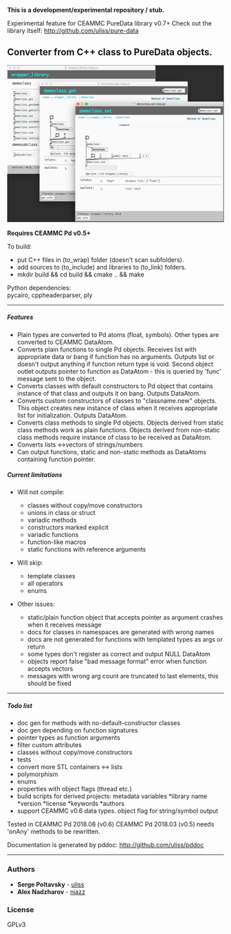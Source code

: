 **This is a development/experimental repository / stub.** 

Experimental feature for CEAMMC PureData library v0.7+
Check out the library itself:
http://github.com/uliss/pure-data


## Converter from C++ class to PureData objects.

![screenshot](demo.png?raw=true "screenshot")

**Requires CEAMMC Pd v0.5+**

To build:
- put C++ files in (to_wrap) folder (doesn't scan subfolders).
- add sources to (to_include) and libraries to (to_link) folders.
- mkdir build && cd build && cmake .. && make
  
Python dependencies:  
pycairo, cppheaderparser, ply  

---
##### Features
  
- Plain types are converted to Pd atoms (float, symbols). Other types are converted to CEAMMC DataAtom.
- Converts plain functions to single Pd objects. Receives list with appropriate data or bang if function has no arguments. Outputs list or doesn't output anything if function return type is void. Second object outlet outputs pointer to function as DataAtom - this is queried by 'func' message sent to the object. 
- Converts classes with default constructors to Pd object that contains instance of that class and outputs it on bang. Outputs DataAtom.  
- Converts custom constructors of classes to "classname.new" objects. This object creates new instance of class when it receives appropriate list for initialization. Outputs DataAtom.  
- Converts class methods to single Pd objects. Objects derived from static class methods work as plain functions. Objects derived from non-static class methods require instance of class to be received as DataAtom.
- Converts lists <->vectors of strings/numbers
- Can output functions, static and non-static methods as DataAtoms containing function pointer.
  
##### Current limitations
  
- Will not compile:
  * classes without copy/move constructors
  * unions in class or struct
  * variadic methods
  * constructors marked explicit
  * variadic functions
  * function-like macros
  * static functions with reference arguments
  
- Will skip:
  * template classes
  * all operators
  * enums

- Other issues:
  * static/plain function object that accepts pointer as argument crashes when it receives message
  * docs for classes in namespaces are generated with wrong names
  * docs are not generated for functions with templated types as args or return
  * some types don't register as correct and output NULL DataAtom
  * objects report false "bad message format" error when function accepts vectors
  * messages with wrong arg count are truncated to last elements, this should be fixed
  
  
---
##### Todo list

- doc gen for methods with no-default-constructor classes
- doc gen depending on function signatures
- pointer types as function arguments
- filter custom attributes
- classes without copy/move constructors
- tests
- convert more STL containers <-> lists
- polymorphism
- enums
- properties with object flags (thread etc.)
- build scripts for derived projects:
    metadata variables
    *library name
    *version
    *license
    *keywords
    *authors
- support CEAMMC v0.6 data types. object flag for string/symbol output

Tested in CEAMMC Pd 2018.08 (v0.6)
CEAMMC Pd 2018.03 (v0.5) needs 'onAny' methods to be rewritten.

Documentation is generated by pddoc:
http://github.com/uliss/pddoc

---
### Authors

* **Serge Poltavsky** - [uliss](https://github.com/uliss)
* **Alex Nadzharov** - [njazz](https://github.com/njazz)

### License
GPLv3
